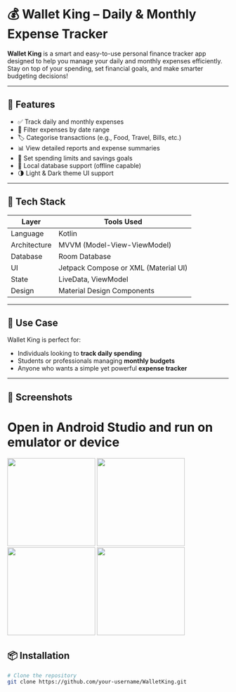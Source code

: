 # 💰 Wallet King – Daily & Monthly Expense Tracker

**Wallet King** is a smart and easy-to-use personal finance tracker app designed to help you manage your daily and monthly expenses efficiently. Stay on top of your spending, set financial goals, and make smarter budgeting decisions!

---

## 📱 Features

- ✅ Track daily and monthly expenses
- 📅 Filter expenses by date range
- 🏷️ Categorise transactions (e.g., Food, Travel, Bills, etc.)
- 📊 View detailed reports and expense summaries
- 🎯 Set spending limits and savings goals
- 💾 Local database support (offline capable)
- 🌗 Light & Dark theme UI support

---

## 🚀 Tech Stack

| Layer        | Tools Used                            |
|--------------|----------------------------------------|
| Language     | Kotlin                                 |
| Architecture | MVVM (Model-View-ViewModel)            |
| Database     | Room Database                          |
| UI           | Jetpack Compose or XML (Material UI)   |
| State        | LiveData, ViewModel                    |
| Design       | Material Design Components             |

---

## 🧠 Use Case

Wallet King is perfect for:

- Individuals looking to **track daily spending**
- Students or professionals managing **monthly budgets**
- Anyone who wants a simple yet powerful **expense tracker**

---

## 📸 Screenshots
# Open in Android Studio and run on emulator or device
<p float="left">
  <img src="https://github.com/user-attachments/assets/aeceb7ba-6df6-4dd8-aa2f-59c0145c819a" width="200"/>
  <img src="https://github.com/user-attachments/assets/02cf2ae2-728c-4fa4-8550-d8f75f065b67" width="200"/>
  <img src="https://github.com/user-attachments/assets/d7be9d4d-0c8b-4de7-8bb7-f3e58ae1c935" width="200"/>
  <img src="https://github.com/user-attachments/assets/0a732da4-3ae3-4718-ad88-0f398ec3fa36" width="200"/>
</p>

## 📦 Installation

```bash
# Clone the repository
git clone https://github.com/your-username/WalletKing.git
